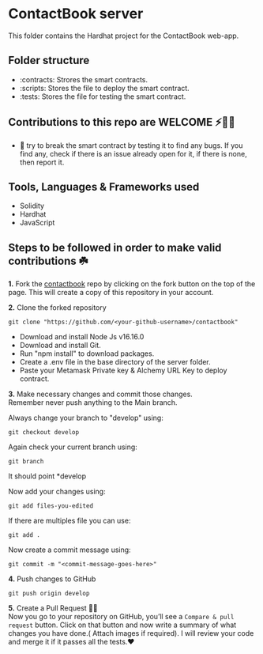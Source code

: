 # ContactBook server

This folder contains the Hardhat project for the ContactBook web-app.

## Folder structure

- :contracts: Strores the smart contracts.
- :scripts: Stores the file to deploy the smart contract.
- :tests: Stores the file for testing the smart contract.

## Contributions to this repo are WELCOME ⚡️🙌🏻

- :hammer: try to break the smart contract by testing it to find any bugs. If you find any, check if there is an issue already open for it, if there is none, then report it.

## Tools, Languages & Frameworks used

- Solidity
- Hardhat
- JavaScript

## Steps to be followed in order to make valid contributions ☘️

**1.** Fork the [contactbook](https://github.com/mrinnnmoy/contactbook) repo by clicking on the fork button on the top of the page. This will create a copy of this repository in your account.

**2.** Clone the forked repository

    git clone "https://github.com/<your-github-username>/contactbook"

-   Download and install Node Js v16.16.0
-   Download and install Git.
-   Run "npm install" to download packages.
-   Create a .env file in the base directory of the server folder.
-   Paste your Metamask Private key & Alchemy URL Key to deploy contract.

**3.** Make necessary changes and commit those changes.<br/>
Remember never push anything to the Main branch.<br/>

Always change your branch to "develop" using:

    git checkout develop

Again check your current branch using:

    git branch

It should point \*develop

Now add your changes using:

    git add files-you-edited

If there are multiples file you can use:

    git add .

Now create a commit message using:

    git commit -m "<commit-message-goes-here>"

**4.** Push changes to GitHub

    git push origin develop

**5.** Create a Pull Request 🤟🏻
<br>Now you go to your repository on GitHub, you’ll see a `Compare & pull request` button. Click on that button and now write a summary of what changes you have done.( Attach images if required). I will review your code and merge it if it passes all the tests.❤️
